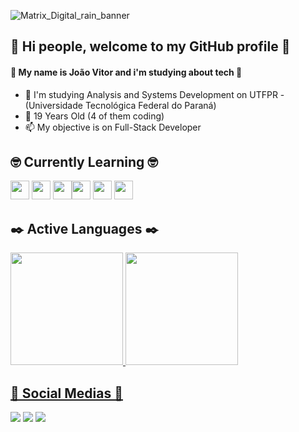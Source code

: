 ![Matrix_Digital_rain_banner](https://github.com/JVPCoder/JVPCoder/assets/87663301/ddb7c3dd-871c-45e0-be6d-6984c94fdc79)
          
## 👋 Hi people, welcome to my GitHub profile 👋
#### 🤖 My name is João Vitor and i'm studying about tech 🤖

 - 🤔 I'm studying Analysis and Systems Development on UTFPR - (Universidade Tecnológica Federal do Paraná)
 - 🌱 19 Years Old (4 of them coding)
 - 📫 My objective is on Full-Stack Developer

## 🤓 Currently Learning 🤓

<img loading="lazy" src="https://cdn.jsdelivr.net/gh/devicons/devicon/icons/html5/html5-original.svg" width="30" height="30" /> <img loading="lazy" src="https://cdn.jsdelivr.net/gh/devicons/devicon/icons/css3/css3-original.svg"  width="30" height="30"/> <img loading="lazy" src="https://cdn.jsdelivr.net/gh/devicons/devicon/icons/java/java-original.svg" width="30" height="30"/><img loading="lazy" src="https://cdn.jsdelivr.net/gh/devicons/devicon/icons/postgresql/postgresql-original.svg" width="30" height="30"/> <img loading="lazy" src="https://cdn.jsdelivr.net/gh/devicons/devicon/icons/git/git-original.svg" width="30" height="30"/> <img loading="lazy" src="https://cdn.jsdelivr.net/gh/devicons/devicon/icons/javascript/javascript-original.svg" width="30" height="30"/>
          
           
          

## ✒️ Active Languages ✒️

<div>
<a href="https://github.com/JVPCoder">
<img loading="lazy" height="180em" src="https://github-readme-stats.vercel.app/api/top-langs/?username=JVPCoder&layout=compact&langs_count=7&theme=dracula"/>
<img loading="lazy" height="180em" src="https://github-readme-stats.vercel.app/api?username=JVPCoder&show_icons=true&theme=dracula&include_all_commits=true&count_private=true"/>
</div>


## 🌟 Social Medias 🌟

<div>
<a href="https://instagram.com/jvq_pires" target="_blank"><img loading="lazy" src="https://img.shields.io/badge/-Instagram-%23E4405F?style=for-the-badge&logo=instagram&logoColor=white" target="_blank"></a>
<a href="https://www.twitch.tv/darky1411" target="_blank"><img loading="lazy" src="https://img.shields.io/badge/Twitch-9146FF?style=for-the-badge&logo=twitch&logoColor=white" target="_blank"></a>
<a href="https://www.linkedin.com/in/joão-vitor-queiroz-de-campos-pires-818548288" target="_blank"><img loading="lazy" src="https://img.shields.io/badge/-LinkedIn-%230077B5?style=for-the-badge&logo=linkedin&logoColor=white" target="_blank"></a>   
</div>

